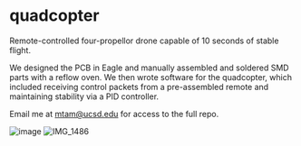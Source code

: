 # quadcopter
Remote-controlled four-propellor drone capable of 10 seconds of stable flight.

We designed the PCB in Eagle and manually assembled and soldered SMD parts with a reflow oven. We then wrote software for the quadcopter, which included receiving control packets from a pre-assembled remote and maintaining stability via a PID controller.

Email me at mtam@ucsd.edu for access to the full repo.

![image](https://github.com/Mtam6821/quadcopter/assets/74935916/c21898d5-7dea-46e4-9ba9-53d8ba408d05)
![IMG_1486](https://github.com/Mtam6821/quadcopter/assets/74935916/83228d79-7f74-45dc-bf82-56b72878371a)
